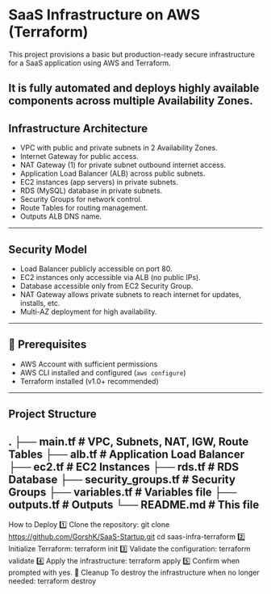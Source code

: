 # SaaS Infrastructure on AWS (Terraform)

This project provisions a basic but production-ready secure infrastructure for a SaaS application using AWS and Terraform.

It is fully automated and deploys highly available components across multiple Availability Zones.
---
## Infrastructure Architecture

-  VPC with public and private subnets in 2 Availability Zones.
-  Internet Gateway for public access.
-  NAT Gateway (1) for private subnet outbound internet access.
-  Application Load Balancer (ALB) across public subnets.
-  EC2 instances (app servers) in private subnets.
-  RDS (MySQL) database in private subnets.
-  Security Groups for network control.
-  Route Tables for routing management.
-  Outputs ALB DNS name.
  
---
## Security Model

- Load Balancer publicly accessible on port 80.
- EC2 instances only accessible via ALB (no public IPs).
- Database accessible only from EC2 Security Group.
- NAT Gateway allows private subnets to reach internet for updates, installs, etc.
- Multi-AZ deployment for high availability.

---
## 🚀 Prerequisites

- AWS Account with sufficient permissions
- AWS CLI installed and configured (`aws configure`)
- Terraform installed (v1.0+ recommended)
---
## Project Structure

.
├── main.tf               # VPC, Subnets, NAT, IGW, Route Tables
├── alb.tf                # Application Load Balancer
├── ec2.tf                # EC2 Instances
├── rds.tf                # RDS Database
├── security_groups.tf    # Security Groups
├── variables.tf          # Variables file
├── outputs.tf            # Outputs
└── README.md             # This file
---
How to Deploy
1️⃣ Clone the repository:
git clone https://github.com/GorshK/SaaS-Startup.git
cd saas-infra-terraform
2️⃣ Initialize Terraform:
terraform init
3️⃣ Validate the configuration:
terraform validate
4️⃣ Apply the infrastructure:
terraform apply
5️⃣ Confirm when prompted with yes.
🧹 Cleanup
To destroy the infrastructure when no longer needed:
terraform destroy




